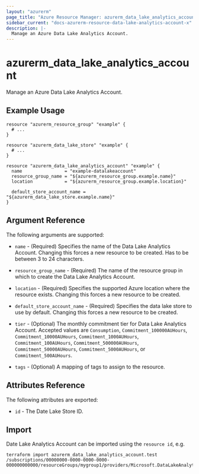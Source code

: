 ```yaml
---
layout: "azurerm"
page_title: "Azure Resource Manager: azurerm_data_lake_analytics_account"
sidebar_current: "docs-azurerm-resource-data-lake-analytics-account-x"
description: |-
  Manage an Azure Data Lake Analytics Account.
---
```


# azurerm_data_lake_analytics_account

Manage an Azure Data Lake Analytics Account.

## Example Usage

```hcl
resource "azurerm_resource_group" "example" {
  # ...
}

resource "azurerm_data_lake_store" "example" {
  # ...
}

resource "azurerm_data_lake_analytics_account" "example" {
  name                = "example-datalakeaccount"
  resource_group_name = "${azurerm_resource_group.example.name}"
  location            = "${azurerm_resource_group.example.location}"
  
  default_store_account_name = "${azurerm_data_lake_store.example.name}"
}

```

## Argument Reference

The following arguments are supported:

* `name` - (Required) Specifies the name of the Data Lake Analytics Account. Changing this forces a new resource to be created. Has to be between 3 to 24 characters.

* `resource_group_name` - (Required) The name of the resource group in which to create the Data Lake Analytics Account.

* `location` - (Required) Specifies the supported Azure location where the resource exists. Changing this forces a new resource to be created.

* `default_store_account_name` - (Required) Specifies the data lake store to use by default. Changing this forces a new resource to be created.

* `tier` - (Optional) The monthly commitment tier for Data Lake Analytics Account. Accepted values are `Consumption`, `Commitment_100000AUHours`, `Commitment_10000AUHours`, `Commitment_1000AUHours`, `Commitment_100AUHours`, `Commitment_500000AUHours`, `Commitment_50000AUHours`, `Commitment_5000AUHours`, or `Commitment_500AUHours`.

* `tags` - (Optional) A mapping of tags to assign to the resource.

## Attributes Reference

The following attributes are exported:

* `id` - The Date Lake Store ID.

## Import

Date Lake Analytics Account can be imported using the `resource id`, e.g.

```shell
terraform import azurerm_data_lake_analytics_account.test /subscriptions/00000000-0000-0000-0000-000000000000/resourceGroups/mygroup1/providers/Microsoft.DataLakeAnalytics/accounts/mydatalakeaccount
```
